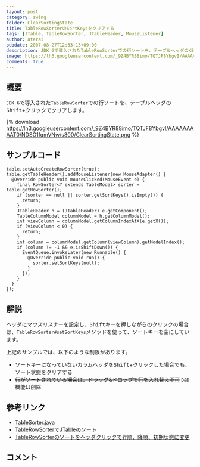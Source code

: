 ```yaml
---
layout: post
category: swing
folder: ClearSortingState
title: TableRowSorterのSortKeysをクリアする
tags: [JTable, TableRowSorter, JTableHeader, MouseListener]
author: aterai
pubdate: 2007-08-27T12:33:13+09:00
description: JDK 6で導入されたTableRowSorterでの行ソートを、テーブルヘッダのKBD{Shift}+クリックでクリアします。
image: https://lh3.googleusercontent.com/_9Z4BYR88imo/TQTJF8YbgvI/AAAAAAAAAT0/NDSO1fqmVNw/s800/ClearSortingState.png
comments: true
---
```

## 概要
`JDK 6`で導入された`TableRowSorter`での行ソートを、テーブルヘッダの<kbd>Shift</kbd>+クリックでクリアします。

{% download https://lh3.googleusercontent.com/_9Z4BYR88imo/TQTJF8YbgvI/AAAAAAAAAT0/NDSO1fqmVNw/s800/ClearSortingState.png %}

## サンプルコード
<pre class="prettyprint"><code>table.setAutoCreateRowSorter(true);
table.getTableHeader().addMouseListener(new MouseAdapter() {
  @Override public void mouseClicked(MouseEvent e) {
    final RowSorter&lt;? extends TableModel&gt; sorter = table.getRowSorter();
    if (sorter == null || sorter.getSortKeys().isEmpty()) {
      return;
    }
    JTableHeader h = (JTableHeader) e.getComponent();
    TableColumnModel columnModel = h.getColumnModel();
    int viewColumn = columnModel.getColumnIndexAtX(e.getX());
    if (viewColumn &lt; 0) {
      return;
    }
    int column = columnModel.getColumn(viewColumn).getModelIndex();
    if (column != -1 &amp;&amp; e.isShiftDown()) {
      EventQueue.invokeLater(new Runnable() {
        @Override public void run() {
          sorter.setSortKeys(null);
        }
      });
    }
  }
});
</code></pre>

## 解説
ヘッダにマウスリスナーを設定し、<kbd>Shift</kbd>キーを押しながらのクリックの場合は、`TableRowSorter#setSortKeys`メソッドを使って、ソートキーを空にしています。

上記のサンプルでは、以下のような制限があります。

- ソートキーになっていないカラムヘッダを<kbd>Shift</kbd>+クリックした場合でも、ソート状態をクリアする
- ~~行がソートされている場合は、ドラッグ&ドロップで行を入れ替え不可~~ `D&D`機能は削除

<!-- dummy comment line for breaking list -->

## 参考リンク
- [TableSorter.java](http://docs.oracle.com/javase/tutorial/uiswing/examples/components/TableSorterDemoProject/src/components/TableSorter.java)
- [TableRowSorterでJTableのソート](http://ateraimemo.com/Swing/TableRowSorter.html)
- [TableRowSorterのソートをヘッダクリックで昇順、降順、初期状態に変更](http://ateraimemo.com/Swing/TriStateSorting.html)

<!-- dummy comment line for breaking list -->

## コメント
